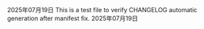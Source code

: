 
2025年07月19日
This is a test file to verify CHANGELOG automatic generation after manifest fix.
2025年07月19日
